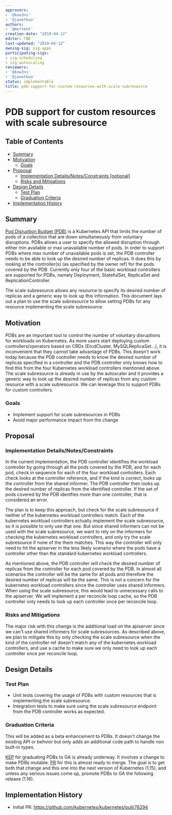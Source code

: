 ```yaml
---
approvers:
- '@kow3ns'
- '@janetkuo'
authors:
- '@mortent'
creation-date: "2019-04-12"
editor: TBD
last-updated: "2019-04-12"
owning-sig: sig-apps
participating-sigs:
- sig-scheduling
- sig-autoscaling
reviewers:
- '@kow3ns'
- '@janetkuo'
status: implementable
title: pdb-support-for-custom-resources-with-scale-subresource
---
```

# PDB support for custom resources with scale subresource

## Table of Contents

- [Summary](#summary)
- [Motivation](#motivation)
  - [Goals](#goals)
- [Proposal](#proposal)
  - [Implementation Details/Notes/Constraints [optional]](#implementation-detailsnotesconstraints-optional)
  - [Risks and Mitigations](#risks-and-mitigations)
- [Design Details](#design-details)
  - [Test Plan](#test-plan)
  - [Graduation Criteria](#graduation-criteria)
- [Implementation History](#implementation-history)


## Summary

[Pod Disruption Budget (PDB)](https://kubernetes.io/docs/tasks/run-application/configure-pdb/)
is a Kubernetes API that limits the number of pods of a collection that are down simultaneously from voluntary disruptions. PDBs allows a user to specify the allowed disruption through either min available or max unavailable number of pods. In order to support PDBs where max number of unavailable pods is set, the PDB controller needs to be able to look up the desired number of replicas. It does this by looking at the controller(s) (as specified by the owner ref) for the pods covered by the PDB. Currently only four of the basic workload controllers are supported for PDBs, namely Deployment, StatefulSet, ReplicaSet and ReplicationController. 

The scale subresource allows any resource to specify its desired number of replicas and a generic way to look up this information. This document lays out a plan to use the scale subresource to allow setting PDBs for any resource implementing the scale subresource.

## Motivation

PDBs are an important tool to control the number of voluntary disruptions for workloads on Kubernetes. As more users start deploying custom controllers/operators based on CRDs (EtcdCluster, MySQLReplicaSet...), it is inconvenient that they cannot take advantage of PDBs. This doesn't work today because the PDB controller needs to know the desired number of replicas specified in a controller and the PDB controller only knows how to find this from the four Kubernetes workload controllers mentioned above. The scale subresource is already in use by the autoscaler and it provides a generic way to look up the desired number of replicas from any custom resource with a scale subresource. We can leverage this to support PDBs for custom controllers.

### Goals

- Implement support for scale subresources in PDBs
- Avoid major performance impact from the change

## Proposal

### Implementation Details/Notes/Constraints

In the current implementation, the PDB controller identifies the workload controller by going through all the pods covered by the PDB, and for each pod, check in sequence for each of the four workload controllers. Each check looks at the controller reference, and if the kind is correct, looks up the controller from the shared informer. The PDB controller then looks up the desired number of replicas from the identified controller. If the set of pods covered by the PDB identfies more than one controller, that is considered an error. 

The plan is to keep this approach, but check for the scale subresource if neither of the kubernetes workload controllers match. Each of the kubernetes workload controllers actually implement the scale subresource, so it is possible to only use that one. But since shared informers can not be used with the scale subresource, we want to rely on the informers for checking the kubernetes workload controllers, and only try the scale subresource if none of the them matches. This way the controller will only need to hit the apiserver in the less likely scenario where the pods have a controller other than the standard kubernetes workload controllers.

As mentioned above, the PDB controller will check the desired number of replicas from the controller for each pod covered by the PDB. In almost all scenarios the controller will be the same for all pods and therefore the desired number of replicas will be the same. This is not a concern for the kubernetes workload controllers since the controller uses shared informers. When using the scale subresource, this would lead to unnecessary calls to the apiserver. We will implement a per reconcile loop cache, so the PDB controller only needs to look up each controller once per reconcile loop.

### Risks and Mitigations

The major risk with this change is the additional load on the apiserver since we can't use shared informers for scale subresources. As described above, we plan to mitigate this by only checking the scale subresource when the kind of the controller ref doesn't match any of the kubernetes workload controllers, and use a cache to make sure we only need to look up each controller once per reconcile loop.

## Design Details

### Test Plan

* Unit tests covering the usage of PDBs with custom resources that is implementing the scale subresource.
* Integration tests to make sure using the scale subresource endpoint from the PDB controller works as expected.

### Graduation Criteria

This will be added as a beta enhancement to PDBs. It doesn't change the existing API or behvior but only adds an additional code path to handle non built-in types.

[KEP](https://github.com/kubernetes/enhancements/pull/904) for graduating PDBs to GA is already underway. It involves a change to make PDBs mutable. [PR](https://github.com/kubernetes/kubernetes/pull/69867) for this is almost ready to merge. The goal is to get both that change and this one into the next version of Kubernetes (1.15), and unless any serious issues come up, promote PDBs to GA the following release (1.16).

## Implementation History

- Initial PR: https://github.com/kubernetes/kubernetes/pull/76294
